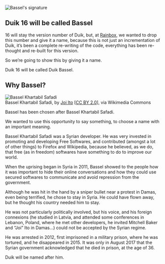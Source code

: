 ![Bassel's signature](https://upload.wikimedia.org/wikipedia/commons/thumb/7/7a/Signed-by-Bassel.svg/320px-Signed-by-Bassel.svg.png)

## Duik 16 will be called Bassel

16 will stay the version number of Duik, but, at [Rainbox](https://rainboxprod.coop), we wanted to drop this number and give it a name, because this is not just an incrementation of Duik, it’s been a complete re-writing of the code, everything has been re-thought and re-built for this version.

So we’re going to show this by giving it a name.

Duik 16 will be called Duik Bassel.

## Why Bassel?

![Bassel Khartabil Safadi](https://upload.wikimedia.org/wikipedia/commons/thumb/8/89/Bassel_Khartabil_%28Safadi%29.jpg/387px-Bassel_Khartabil_%28Safadi%29.jpg)  
Bassel Khartabil Safadi, by [Joi Ito](https://www.flickr.com/photos/joi/4670781482) [[CC BY 2.0](https://creativecommons.org/licenses/by/2.0)], via Wikimedia Commons

Bassel has been chosen after Bassel Khartabil Safadi.

We wanted to use this opportunity to say something, to choose a name with an important meaning.

Bassel Khartabil Safadi was a Syrian developer. He was very invested in promoting and developing Free Softwares, and contributed (amongst a lot of other things) to Firefox and Wikipedia, because he believed, as we do, that free (as in freedom) softwares have something to do to improve our world.

When the uprising began in Syria in 2011, Bassel showed to the people how it was important to hide their online conversations and how they could use secured softwares to communicate and avoid repression from the government.

Although he was hit in the hand by a sniper bullet near a protest in Damas, even being terrified, he chose to stay in Syria. He could have flown away, but he thought his country needed him to stay.

He was not particularly politically involved, but his voice, and his foreign connexions (he studied in Latvia, and attended some conferences in Lebanon, Poland, where he met other developers, he invited  Mitchell Baker and “Joi” Ito in Damas…) could not be accepted by the Syrian regime.

He was arrested in 2012, first imprisoned in a military prison, where he was tortured, and he disappeared in 2015. It was only in August 2017 that the Syrian government acknowledged that he died in prison, at the age of 36.

Duik will be named after him.
